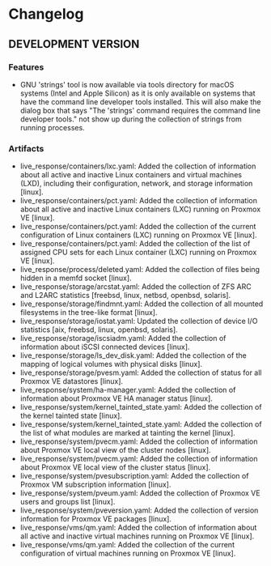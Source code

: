# Changelog

## DEVELOPMENT VERSION

### Features

- GNU 'strings' tool is now available via tools directory for macOS systems (Intel and Apple Silicon) as it is only available on systems that have the command line developer tools installed. This will also make the dialog box that says "The 'strings' command requires the command line developer tools." not show up during the collection of strings from running processes.

### Artifacts

- live_response/containers/lxc.yaml: Added the collection of information about all active and inactive Linux containers and virtual machines (LXD), including their configuration, network, and storage information [linux].
- live_response/containers/pct.yaml: Added the collection of information about all active and inactive Linux containers (LXC) running on Proxmox VE [linux].
- live_response/containers/pct.yaml: Added the collection of the current configuration of Linux containers (LXC) running on Proxmox VE [linux].
- live_response/containers/pct.yaml: Added the collection of the list of assigned CPU sets for each Linux container (LXC) running on Proxmox VE [linux].
- live_response/process/deleted.yaml: Added the collection of files being hidden in a memfd socket [linux].
- live_response/storage/arcstat.yaml: Added the collection of ZFS ARC and L2ARC statistics [freebsd, linux, netbsd, openbsd, solaris].
- live_response/storage/findmnt.yaml: Added the collection of all mounted filesystems in the tree-like format [linux].
- live_response/storage/iostat.yaml: Updated the collection of device I/O statistics [aix, freebsd, linux, openbsd, solaris].
- live_response/storage/iscsiadm.yaml: Added the collection of information about iSCSI connected devices [linux].
- live_response/storage/ls_dev_disk.yaml: Added the collection of the mapping of logical volumes with physical disks [linux].
- live_response/storage/pvesm.yaml: Added the collection of status for all Proxmox VE datastores [linux].
- live_response/system/ha-manager.yaml: Added the collection of information about Proxmox VE HA manager status [linux].
- live_response/system/kernel_tainted_state.yaml: Added the collection of the kernel tainted state [linux].
- live_response/system/kernel_tainted_state.yaml: Added the collection of the list of what modules are marked at tainting the kernel [linux].
- live_response/system/pvecm.yaml: Added the collection of information about Proxmox VE local view of the cluster nodes [linux].
- live_response/system/pvecm.yaml: Added the collection of information about Proxmox VE local view of the cluster status [linux].
- live_response/system/pvesubscription.yaml: Added the collection of Proxmox VM subscription information [linux].
- live_response/system/pveum.yaml: Added the collection of Proxmox VE users and groups list [linux].
- live_response/system/pveversion.yaml: Added the collection of version information for Proxmox VE packages [linux].
- live_response/vms/qm.yaml: Added the collection of information about all active and inactive virtual machines running on Proxmox VE [linux].
- live_response/vms/qm.yaml: Added the collection of the current configuration of virtual machines running on Proxmox VE [linux].
